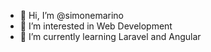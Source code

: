 - 👋 Hi, I’m @simonemarino
- 👀 I’m interested in Web Development 
- 🌱 I’m currently learning Laravel and Angular

<!---
- 📫 How to reach me @
simonemarino/simonemarino is a ✨ special ✨ repository because its `README.md` (this file) appears on your GitHub profile.
You can click the Preview link to take a look at your changes.
--->
